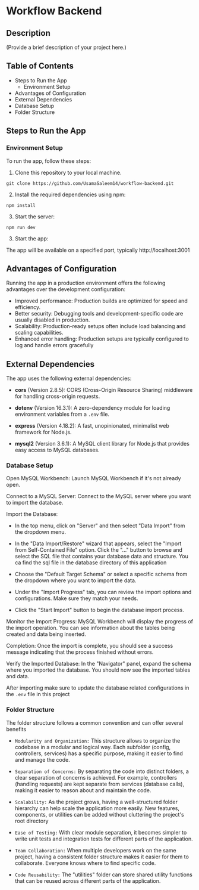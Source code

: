 # Workflow Backend

## Description

(Provide a brief description of your project here.)

## Table of Contents

- Steps to Run the App
  - Environment Setup
- Advantages of Configuration
- External Dependencies
- Database Setup
- Folder Structure

## Steps to Run the App

### Environment Setup

To run the app, follow these steps:

1. Clone this repository to your local machine.

```
git clone https://github.com/UsamaSaleem14/workflow-backend.git
```

2. Install the required dependencies using npm:

```
npm install
```

3. Start the server:

```
npm run dev
```

3. Start the app:

The app will be available on a specified port, typically http://localhost:3001

## Advantages of Configuration

Running the app in a production environment offers the following advantages over the development configuration:

- Improved performance: Production builds are optimized for speed and efficiency.
- Better security: Debugging tools and development-specific code are usually disabled in production.
- Scalability: Production-ready setups often include load balancing and scaling capabilities.
- Enhanced error handling: Production setups are typically configured to log and handle errors gracefully

## External Dependencies

The app uses the following external dependencies:

- **cors** (Version 2.8.5): CORS (Cross-Origin Resource Sharing) middleware for handling cross-origin requests.

- **dotenv** (Version 16.3.1): A zero-dependency module for loading environment variables from a `.env` file.

- **express** (Version 4.18.2): A fast, unopinionated, minimalist web framework for Node.js.

- **mysql2** (Version 3.6.1): A MySQL client library for Node.js that provides easy access to MySQL databases.

### Database Setup

Open MySQL Workbench: Launch MySQL Workbench if it's not already open.

Connect to a MySQL Server: Connect to the MySQL server where you want to import the database.

Import the Database:

- In the top menu, click on "Server" and then select "Data Import" from the dropdown menu.

- In the "Data Import/Restore" wizard that appears, select the "Import from Self-Contained File" option. Click the "..." button to browse and select the SQL file that contains your database data and structure. You ca find the sql file in the database directory of this application

- Choose the "Default Target Schema" or select a specific schema from the dropdown where you want to import the data.

- Under the "Import Progress" tab, you can review the import options and configurations. Make sure they match your needs.

- Click the "Start Import" button to begin the database import process.

Monitor the Import Progress: MySQL Workbench will display the progress of the import operation. You can see information about the tables being created and data being inserted.

Completion: Once the import is complete, you should see a success message indicating that the process finished without errors.

Verify the Imported Database: In the "Navigator" panel, expand the schema where you imported the database. You should now see the imported tables and data.

After importing make sure to update the database related configurations in the `.env` file in this project

### Folder Structure

The folder structure follows a common convention and can offer several benefits

- `Modularity and Organization:` This structure allows to organize the codebase in a modular and logical way. Each subfolder (config, controllers, services) has a specific purpose, making it easier to find and manage the code.

- `Separation of Concerns:` By separating the code into distinct folders, a clear separation of concerns is achieved. For example, controllers (handling requests) are kept separate from services (database calls), making it easier to reason about and maintain the code.

- `Scalability:` As the project grows, having a well-structured folder hierarchy can help scale the application more easily. New features, components, or utilities can be added without cluttering the project's root directory

- `Ease of Testing:` With clear module separation, it becomes simpler to write unit tests and integration tests for different parts of the application.

- `Team Collaboration:` When multiple developers work on the same project, having a consistent folder structure makes it easier for them to collaborate. Everyone knows where to find specific code.

- `Code Reusability:` The "utilities" folder can store shared utility functions that can be reused across different parts of the application.
